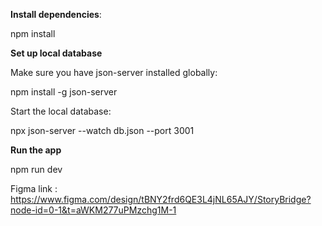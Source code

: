 **Install dependencies**:

npm install

**Set up local database**

Make sure you have json-server installed globally:

npm install -g json-server

Start the local database:

npx json-server --watch db.json --port 3001

**Run the app**

npm run dev

Figma link : https://www.figma.com/design/tBNY2frd6QE3L4jNL65AJY/StoryBridge?node-id=0-1&t=aWKM277uPMzchg1M-1